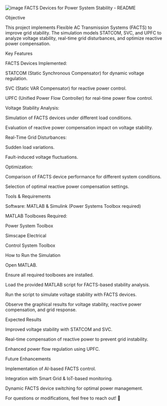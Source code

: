 ![image](https://github.com/user-attachments/assets/aeff296d-cb76-485d-8f79-580afa80e052)
FACTS Devices for Power System Stability - README

Objective

This project implements Flexible AC Transmission Systems (FACTS) to improve grid stability. The simulation models STATCOM, SVC, and UPFC to analyze voltage stability, real-time grid disturbances, and optimize reactive power compensation.

Key Features

FACTS Devices Implemented:

STATCOM (Static Synchronous Compensator) for dynamic voltage regulation.

SVC (Static VAR Compensator) for reactive power control.

UPFC (Unified Power Flow Controller) for real-time power flow control.

Voltage Stability Analysis:

Simulation of FACTS devices under different load conditions.

Evaluation of reactive power compensation impact on voltage stability.

Real-Time Grid Disturbances:

Sudden load variations.

Fault-induced voltage fluctuations.

Optimization:

Comparison of FACTS device performance for different system conditions.

Selection of optimal reactive power compensation settings.

Tools & Requirements

Software: MATLAB & Simulink (Power Systems Toolbox required)

MATLAB Toolboxes Required:

Power System Toolbox

Simscape Electrical

Control System Toolbox

How to Run the Simulation

Open MATLAB.

Ensure all required toolboxes are installed.

Load the provided MATLAB script for FACTS-based stability analysis.

Run the script to simulate voltage stability with FACTS devices.

Observe the graphical results for voltage stability, reactive power compensation, and grid response.

Expected Results

Improved voltage stability with STATCOM and SVC.

Real-time compensation of reactive power to prevent grid instability.

Enhanced power flow regulation using UPFC.

Future Enhancements

Implementation of AI-based FACTS control.

Integration with Smart Grid & IoT-based monitoring.

Dynamic FACTS device switching for optimal power management.

For questions or modifications, feel free to reach out! 🚀
